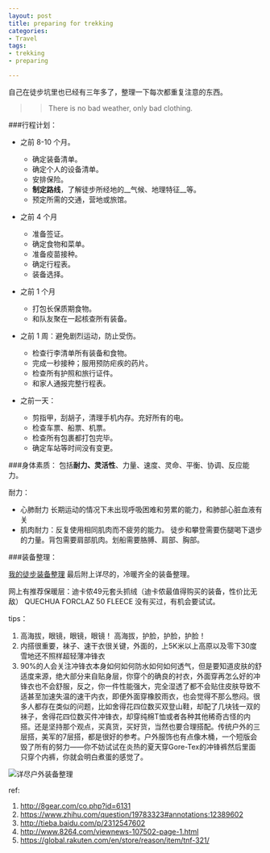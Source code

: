 ```yaml
---
layout: post
title: preparing for trekking
categories: 
- Travel
tags:
- trekking
- preparing

---
```


自己在徒步坑里也已经有三年多了，整理一下每次都重复注意的东西。

>>There is no bad weather, only bad clothing.

<!--more-->

###行程计划：

* 之前 8-10 个月。
    - 确定装备清单。
    - 确定个人的设备清单。
    - 安排保险。
    - __制定路线__，了解徒步所经地的__气候、地理特征__等。
    - 预定所需的交通，营地或旅馆。

* 之前 4 个月
    - 准备签证。
    - 确定食物和菜单。
    - 准备疫苗接种。
    - 确定行程表。
    - 装备选择。

* 之前 1 个月
    - 打包长保质期食物。
    - 和队友聚在一起核查所有装备。

* 之前 1 周：避免剧烈运动，防止受伤。
    - 检查行李清单所有装备和食物。
    - 完成一秒接种；服用预防疟疾的药片。
    - 检查所有护照和旅行证件。
    - 和家人通报完整行程表。

* 之前一天：
    - 剪指甲，刮胡子，清理手机内存。充好所有的电。
    - 检查车票、船票、机票。
    - 检查所有包裹都打包完毕。
    - 确定车站等时间没有变更。




###身体素质：
    包括**耐力、灵活性**、力量、速度、灵命、平衡、协调、反应能力。

耐力： 
- 心肺耐力 长期运动的情况下未出现呼吸困难和劳累的能力，和肺部心脏血液有关
- 肌肉耐力：反复使用相同肌肉而不疲劳的能力。
    徒步和攀登需要伤腿喝下退步的力量。背包需要肩部肌肉。划船需要胳膊、肩部、胸部。



###装备整理： 

[我的徒步装备整理](https://www.evernote.com/Home.action?login=true#n=c4e62fad-7c7d-4f60-8269-70025e628670&b=0a2db7cf-c974-4cfe-9e11-534c827bc3bc&ses=4&sh=1&sds=5&)
最后附上详尽的，冷暖齐全的装备整理。

网上有推荐保暖层：迪卡侬49元套头抓绒（迪卡侬最值得购买的装备，性价比无敌）
QUECHUA FORCLAZ 50 FLEECE 
没有买过，有机会要试试。

tips：

1. 高海拔，眼镜，眼镜，眼镜！ 高海拔，护脸，护脸，护脸！
2. 内搭很重要，袜子、速干衣很关键，外面的，上5K米以上高原以及零下30度雪地还不照样超轻薄冲锋衣
3. 90%的人会关注冲锋衣本身如何如何防水如何如何透气，但是要知道皮肤的舒适度来源，绝大部分来自贴身层，你穿个的确良的衬衣，外面穿再怎么好的冲锋衣也不会舒服，反之，你一件性能强大，完全湿透了都不会贴住皮肤导致不适甚至加速失温的速干内衣，即便外面穿橡胶雨衣，也会觉得不那么憋闷。很多人都存在类似的问题，比如舍得花四位数买双登山鞋，却配了几块钱一双的袜子，舍得花四位数买件冲锋衣，却穿纯棉T恤或者各种其他稀奇古怪的内搭。还是坚持那个观点，买真货，买好货，当然也要合理搭配。传统户外的三层搭，美军的7层搭，都是很好的参考。户外服饰也有点像木桶，一个短版会毁了所有的努力——你不妨试试在炎热的夏天穿Gore-Tex的冲锋裤然后里面只穿个内裤，你就会明白煮蛋的感觉了。




![详尽户外装备整理](http://7xo4c2.com1.z0.glb.clouddn.com/20170906143019_FYSOj9_10911504622142_.pic.jpeg)


ref:

1. http://8gear.com/co.php?id=6131
2. https://www.zhihu.com/question/19783323#annotations:12389602
3. http://tieba.baidu.com/p/2312547602
4. http://www.8264.com/viewnews-107502-page-1.html
5. https://global.rakuten.com/en/store/reason/item/tnf-321/